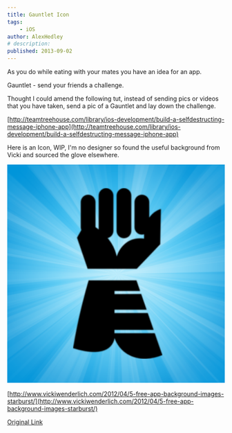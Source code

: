 ```yaml
---
title: Gauntlet Icon
tags:
    - iOS
author: AlexHedley
# description: 
published: 2013-09-02
---
```


As you do while eating with your mates you have an idea for an app.

Gauntlet - send your friends a challenge.

Thought I could amend the following tut, instead of sending pics or videos that you have taken, send a pic of a Gauntlet and lay down the challenge.

[http://teamtreehouse.com/library/ios-development/build-a-selfdestructing-message-iphone-app](http://teamtreehouse.com/library/ios-development/build-a-selfdestructing-message-iphone-app)

Here is an Icon, WIP, I'm no designer so found the useful background from Vicki and sourced the glove elsewhere.

![Gauntlet Icon](images/gauntlet-blue-1024.png)

[http://www.vickiwenderlich.com/2012/04/5-free-app-background-images-starburst/](http://www.vickiwenderlich.com/2012/04/5-free-app-background-images-starburst/)

[Original Link](https://alexhedley.wordpress.com/2013/09/02/gauntlet-icon/)
